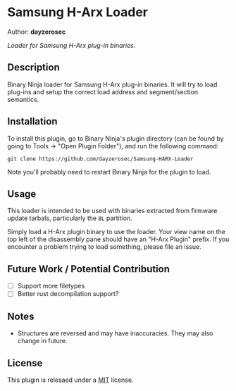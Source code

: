 # Samsung H-Arx Loader
Author: **dayzerosec**

_Loader for Samsung H-Arx plug-in binaries._

## Description
Binary Ninja loader for Samsung H-Arx plug-in binaries. It will try to load plug-ins and setup the correct load address and segment/section semantics.

## Installation
To install this plugin, go to Binary Ninja's plugin directory (can be found by going to Tools -> "Open Plugin Folder"), and run the following command:

```
git clone https://github.com/dayzerosec/Samsung-HARX-Loader
```

Note you'll probably need to restart Binary Ninja for the plugin to load.

## Usage
This loader is intended to be used with binaries extracted from firmware update tarbals, particularly the `BL` partition.

Simply load a H-Arx plugin binary to use the loader. Your view name on the top left of the disassembly pane should have an "H-Arx Plugin" prefix. If you encounter a problem trying to load something, please file an issue.

## Future Work / Potential Contribution
- [ ] Support more filetypes
- [ ] Better rust decompilation support?

## Notes

- Structures are reversed and may have inaccuracies. They may also change in future.

## License

This plugin is relesaed under a [MIT](LICENSE) license.